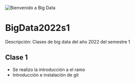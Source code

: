 ![Bienvenido a Big Data](https://github.com/amarufd/BigData2022s1/big-data-definition.jpeg)

# BigData2022s1

Descripción:
Clases de big data del año 2022 del semestre 1

## Clase 1

- Se realizo la introducción a el ramo
- Introducción e instalación de git
